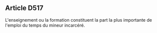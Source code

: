 Article D517
----
L'enseignement ou la formation constituent la part la plus importante de
l'emploi du temps du mineur incarcéré.
